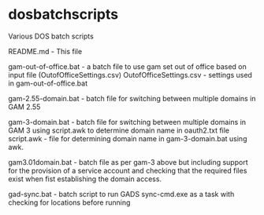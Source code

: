dosbatchscripts
===============

Various DOS batch scripts

README.md	- This file

gam-out-of-office.bat	- a batch file to use gam set out of office based on input file (OutofOfficeSettings.csv)
OutofOfficeSettings.csv	- settings used in gam-out-of-office.bat

gam-2.55-domain.bat -	batch file for switching between multiple domains in GAM 2.55

gam-3-domain.bat -	batch file for switching between multiple domains in GAM 3 using script.awk to determine domain name
in oauth2.txt file
script.awk - file for determining domain name in gam-3-domain.bat using awk.

gam3.01domain.bat - batch file as per gam-3 above but including support for the provision of a service account and 
checking that the required files exist when fist establishing the domain access.

gad-sync.bat - batch script to run GADS sync-cmd.exe as a task with checking for locations before running
